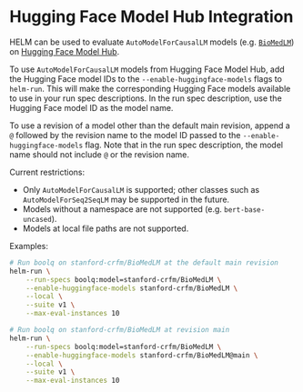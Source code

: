 # Hugging Face Model Hub Integration

HELM can be used to evaluate `AutoModelForCausalLM` models (e.g. [`BioMedLM`](https://huggingface.co/stanford-crfm/BioMedLM)) on [Hugging Face Model Hub](https://huggingface.co/models).

To use `AutoModelForCausalLM` models from Hugging Face Model Hub, add the Hugging Face model IDs to the `--enable-huggingface-models` flags to `helm-run`. This will make the corresponding Hugging Face models available to use in your run spec descriptions. In the run spec description, use the Hugging Face model ID as the model name.

To use a revision of a model other than the default main revision, append a `@` followed by the revision name to the model ID passed to the `--enable-huggingface-models` flag. Note that in the run spec description, the model name should not include `@` or the revision name.

Current restrictions:

- Only `AutoModelForCausalLM` is supported; other classes such as `AutoModelForSeq2SeqLM` may be supported in the future.
- Models without a namespace are not supported (e.g. `bert-base-uncased`).
- Models at local file paths are not supported.

Examples:

```bash
# Run boolq on stanford-crfm/BioMedLM at the default main revision
helm-run \
    --run-specs boolq:model=stanford-crfm/BioMedLM \
    --enable-huggingface-models stanford-crfm/BioMedLM \
    --local \
    --suite v1 \
    --max-eval-instances 10

# Run boolq on stanford-crfm/BioMedLM at revision main
helm-run \
    --run-specs boolq:model=stanford-crfm/BioMedLM \
    --enable-huggingface-models stanford-crfm/BioMedLM@main \
    --local \
    --suite v1 \
    --max-eval-instances 10
```
